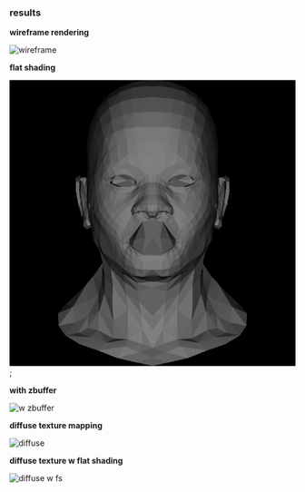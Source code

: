 

### results
**wireframe rendering**

![wireframe](/wireframe.png "wireframe")

**flat shading**

![flat shading](/flatshading.png "flat shading");

**with zbuffer**

![w zbuffer](/zbuffer.png "w zbuffer")

**diffuse texture mapping**

![diffuse](/diffuse.png "diffuse texture mappings")

**diffuse texture w flat shading**

![diffuse w fs](/diffuse_w_flat_shading.png "diffuse w fs")